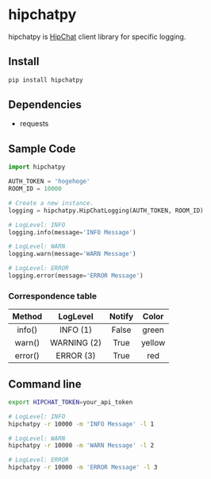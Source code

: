 # hipchatpy

hipchatpy is [HipChat](https://www.hipchat.com) client library for specific logging.

## Install

```python
pip install hipchatpy
```

## Dependencies

- requests

## Sample Code

```python
import hipchatpy

AUTH_TOKEN = 'hogehoge'
ROOM_ID = 10000

# Create a new instance.
logging = hipchatpy.HipChatLogging(AUTH_TOKEN, ROOM_ID)

# LogLevel: INFO
logging.info(message='INFO Message')

# LogLevel: WARN
logging.warn(message='WARN Message')

# LogLevel: ERROR
logging.error(message='ERROR Message')
```

### Correspondence table

Method | LogLevel | Notify | Color
:----: | :------: | :----: | :----:
info() | INFO (1) | False | green
warn() | WARNING (2) | True | yellow
error() | ERROR (3) | True | red

## Command line

```sh
export HIPCHAT_TOKEN=your_api_token

# LogLevel: INFO
hipchatpy -r 10000 -m 'INFO Message' -l 1

# LogLevel: WARN
hipchatpy -r 10000 -m 'WARN Message' -l 2

# LogLevel: ERROR
hipchatpy -r 10000 -m 'ERROR Message' -l 3
```
